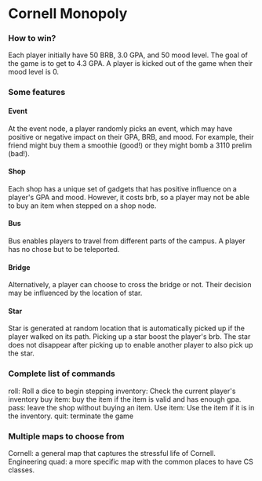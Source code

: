 # Cornell Monopoly

### How to win?

Each player initially have 50 BRB, 3.0 GPA, and 50 mood level. The goal of the game is to get to 4.3 GPA. A player is kicked out of the game when their mood level is 0.

### Some features

#### Event

At the event node, a player randomly picks an event, which may have positive or negative impact on their GPA, BRB, and mood. For example, their friend might buy them a smoothie (good!) or they might bomb a 3110 prelim (bad!).

#### Shop

Each shop has a unique set of gadgets that has positive influence on a player's GPA and mood. However, it costs brb, so a player may not be able to buy an item when stepped on a shop node.

#### Bus

Bus enables players to travel from different parts of the campus. A player has no chose but to be teleported.

#### Bridge

Alternatively, a player can choose to cross the bridge or not. Their decision may be influenced by the location of star.

#### Star

Star is generated at random location that is automatically picked up if the player walked on its path. Picking up a star boost the player's brb. The star does not disappear after picking up to enable another player to also pick up the star.

### Complete list of commands

roll: Roll a dice to begin stepping
inventory: Check the current player's inventory
buy item: buy the item if the item is valid and has enough gpa.
pass: leave the shop without buying an item.
Use item: Use the item if it is in the inventory.
quit: terminate the game

### Multiple maps to choose from

Cornell: a general map that captures the stressful life of Cornell.
Engineering quad: a more specific map with the common places to have CS classes.
